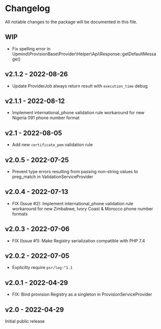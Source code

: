 # Changelog

All notable changes to the package will be documented in this file.

## WIP

- Fix spelling error in Upmind\ProvisionBase\Provider\Helper\Api\Response::getDefaultMessage()

## v2.1.2 - 2022-08-26

- Update ProviderJob always return result with `execution_time` debug

## v2.1.1 - 2022-08-12

- Implement international_phone validation rule workaround for new
  Nigeria 091 phone number format

## v2.1 - 2022-08-05

- Add new `certificate_pem` validation rule

## v2.0.5 - 2022-07-25

- Prevent type errors resulting from passing non-string values to preg_match in
  ValidationServiceProvider

## v2.0.4 - 2022-07-13

- FIX (Issue #2): Implement international_phone validation rule workaround for
  new Zimbabwe, Ivory Coast & Morocco phone number formats

## v2.0.3 - 2022-07-06

- FIX (Issue #1): Make Registry serialization compatible with PHP 7.4

## v2.0.2 - 2022-07-05

- Explicitly require `psr/log:^1.1`

## v2.0.1 - 2022-04-29

- FIX: Bind provision Registry as a singleton in ProvisionServiceProvider

## v2.0 - 2022-04-29

Initial public release

